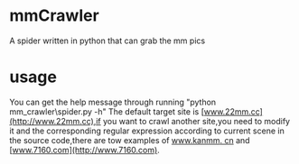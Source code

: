 # mmCrawler
A spider written in python  that can grab the mm pics
# usage
You can get the help message through running "python mm_crawler\spider.py -h"
The default target site is [www.22mm.cc](http://www.22mm.cc),if you want to crawl another site,you need to modify it and 
the corresponding regular expression according to current scene in the source code,there are tow examples of [www.kanmm.
cn](http://www.kanmm.cn) and [www.7160.com](http://www.7160.com).
